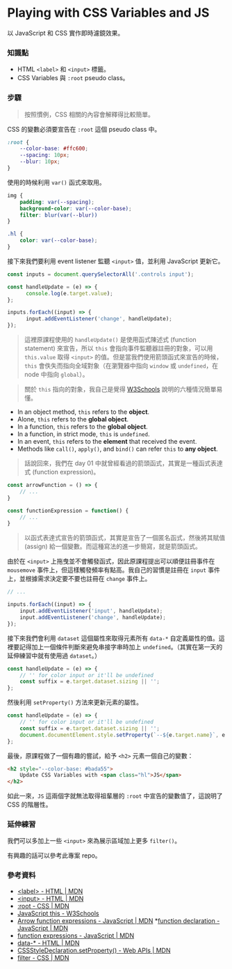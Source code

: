 # Playing with CSS Variables and JS

以 JavaScript 和 CSS 實作即時濾鏡效果。

### 知識點

* HTML `<label>` 和 `<input>` 標籤。
* CSS Variables 與 `:root` pseudo class。


### 步驟

> 按照慣例，CSS 相關的內容會解釋得比較簡單。

CSS 的變數必須要宣告在 `:root` 這個 pseudo class 中。

``` css
:root {
    --color-base: #ffc600;
    --spacing: 10px;
    --blur: 10px;
}
```

使用的時候利用 `var()` 函式來取用。

``` css
img {
    padding: var(--spacing);
    background-color: var(--color-base);
    filter: blur(var(--blur))
}

.hl {
    color: var(--color-base);
}
```

接下來我們要利用 event listener 監聽 `<input>` 值，並利用 JavaScript 更新它。

``` js
const inputs = document.querySelectorAll('.controls input');

const handleUpdate = (e) => {
	  console.log(e.target.value);
};

inputs.forEach((input) => {
	  input.addEventListener('change', handleUpdate);
});
```

> 這裡原課程使用的 `handleUpdate()` 是使用函式陳述式 (function statement) 來宣告，所以 `this` 會指向事件監聽器註冊的對象，可以用 `this.value` 取得 `<input>` 的值。但是當我們使用箭頭函式來宣告的時候，`this` 會佚失而指向全域對象（在瀏覽器中指向 `window` 或 `undefined`，在 node 中指向 `global`）。

> 關於 `this` 指向的對象，我自己是覺得 [W3Schools](https://www.w3schools.com/js/js_this.asp) 說明的六種情況簡單易懂。

* In an object method, `this` refers to the **object**.
* Alone, `this` refers to the **global object**.
* In a function, `this` refers to the **global object**.
* In a function, in strict mode, `this` is `undefined`.
* In an event, `this` refers to the **element** that received the event.
* Methods like `call()`, `apply()`, and `bind()` can refer `this` to **any object**.

> 話說回來，我們在 day 01 中就曾經看過的箭頭函式，其實是一種函式表達式 (function expression)。

``` js
const arrowFunction = () => {
    // ...
}

const functionExpression = function() {
    // ...
}
```

> 以函式表達式宣告的箭頭函式，其實是宣告了一個匿名函式，然後將其賦值 (assign) 給一個變數。而這種寫法的進一步簡寫，就是箭頭函式。

由於在 `<input>` 上拖曳並不會觸發函式，因此原課程提出可以順便註冊事件在 `mousemove` 事件上，但這樣觸發頻率有點高。我自己的習慣是註冊在 `input` 事件上，並根據需求決定要不要也註冊在 `change` 事件上。

``` js
// ...

inputs.forEach((input) => {
	input.addEventListener('input', handleUpdate);
	input.addEventListener('change', handleUpdate);
});
```

接下來我們會利用 `dataset` 這個屬性來取得元素所有 `data-*` 自定義屬性的值。這裡要記得加上一個條件判斷來避免串接字串時加上 `undefined`。（其實在第一天的延伸練習中就有使用過 `dataset`。）

``` js
const handleUpdate = (e) => {
	// '' for color input or it'll be undefined
	const suffix = e.target.dataset.sizing || '';
};
```

然後利用 `setProperty()` 方法來更新元素的屬性。

``` js
const handleUpdate = (e) => {
	// '' for color input or it'll be undefined
	const suffix = e.target.dataset.sizing || '';
	document.documentElement.style.setProperty(`--${e.target.name}`, e.target.value + suffix);
};
```

最後，原課程做了一個有趣的嘗試，給予 `<h2>` 元素一個自己的變數：

``` html
<h2 style="--color-base: #bada55">
    Update CSS Variables with <span class="hl">JS</span>
</h2>
```

如此一來，`JS` 這兩個字就無法取得祖輩層的 `:root` 中宣告的變數值了，這說明了 CSS 的階層性。

### 延伸練習

我們可以多加上一些 `<input>` 來為展示區域加上更多 `filter()`。

有興趣的話可以參考此專案 repo。

### 參考資料

* [\<label\> - HTML | MDN](https://developer.mozilla.org/en-US/docs/Web/HTML/Element/label)
* [\<input\> - HTML | MDN](https://developer.mozilla.org/en-US/docs/Web/HTML/Element/input)
* [:root - CSS | MDN](https://developer.mozilla.org/en-US/docs/Web/CSS/:root)
* [JavaScript this - W3Schools](https://www.w3schools.com/js/js_this.asp)
* [Arrow function expressions - JavaScript | MDN](https://developer.mozilla.org/en-US/docs/Web/JavaScript/Reference/Functions/Arrow_functions)
*[function declaration - JavaScript | MDN](https://developer.mozilla.org/en-US/docs/Web/JavaScript/Reference/Statements/function)
* [function expressions - JavaScript | MDN](https://developer.mozilla.org/en-US/docs/Web/JavaScript/Reference/Operators/function)
* [data-* - HTML | MDN](https://developer.mozilla.org/en-US/docs/Web/HTML/Global_attributes/data-*)
* [CSSStyleDeclaration.setProperty() - Web APIs | MDN](https://developer.mozilla.org/en-US/docs/Web/API/CSSStyleDeclaration/setProperty)
* [filter - CSS | MDN](https://developer.mozilla.org/en-US/docs/Web/CSS/filter)
